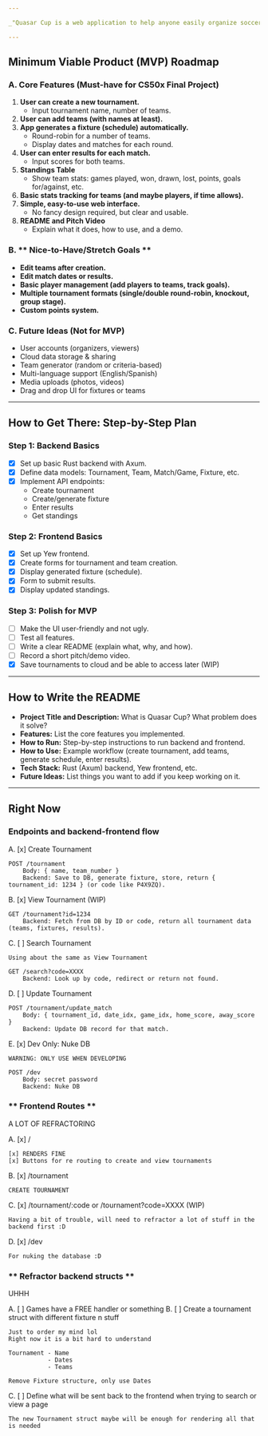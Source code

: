 ```yaml
---

_"Quasar Cup is a web application to help anyone easily organize soccer tournaments. It handles team creation, match scheduling, results, and stats, so organizers can focus on the fun part — the games!"_

---
```


## **Minimum Viable Product (MVP) Roadmap**

### A. **Core Features (Must-have for CS50x Final Project)**
1. **User can create a new tournament.**
   - Input tournament name, number of teams.
2. **User can add teams (with names at least).**
3. **App generates a fixture (schedule) automatically.**
   - Round-robin for a number of teams.
   - Display dates and matches for each round.
4. **User can enter results for each match.**
   - Input scores for both teams.
5. **Standings Table**
   - Show team stats: games played, won, drawn, lost, points, goals for/against, etc.
6. **Basic stats tracking for teams (and maybe players, if time allows).**
7. **Simple, easy-to-use web interface.**
   - No fancy design required, but clear and usable.
8. **README and Pitch Video**  
   - Explain what it does, how to use, and a demo.

### B. ** Nice-to-Have/Stretch Goals **
- **Edit teams after creation.**
- **Edit match dates or results.**
- **Basic player management (add players to teams, track goals).**
- **Multiple tournament formats (single/double round-robin, knockout, group stage).**
- **Custom points system.**

### C. **Future Ideas (Not for MVP)**
- User accounts (organizers, viewers)
- Cloud data storage & sharing
- Team generator (random or criteria-based)
- Multi-language support (English/Spanish)
- Media uploads (photos, videos)
- Drag and drop UI for fixtures or teams

---

## **How to Get There: Step-by-Step Plan**

### Step 1: **Backend Basics**
- [x] Set up basic Rust backend with Axum.
- [x] Define data models: Tournament, Team, Match/Game, Fixture, etc.
- [x] Implement API endpoints:
  - Create tournament
  - Create/generate fixture
  - Enter results
  - Get standings

### Step 2: **Frontend Basics**
- [x] Set up Yew frontend.
- [x] Create forms for tournament and team creation.
- [x] Display generated fixture (schedule).
- [x] Form to submit results.
- [x] Display updated standings.

### Step 3: **Polish for MVP**
- [ ] Make the UI user-friendly and not ugly.
- [ ] Test all features.
- [ ] Write a clear README (explain what, why, and how).
- [ ] Record a short pitch/demo video.
- [x] Save tournaments to cloud and be able to access later (WIP)

---

## **How to Write the README**

- **Project Title and Description:** What is Quasar Cup? What problem does it solve?
- **Features:** List the core features you implemented.
- **How to Run:** Step-by-step instructions to run backend and frontend.
- **How to Use:** Example workflow (create tournament, add teams, generate schedule, enter results).
- **Tech Stack:** Rust (Axum) backend, Yew frontend, etc.
- **Future Ideas:** List things you want to add if you keep working on it.

---

## **Right Now**


### **Endpoints and backend-frontend flow**
A. [x] Create Tournament

    POST /tournament
        Body: { name, team_number }
        Backend: Save to DB, generate fixture, store, return { tournament_id: 1234 } (or code like P4X9ZQ).

B. [x] View Tournament (WIP)

    GET /tournament?id=1234
        Backend: Fetch from DB by ID or code, return all tournament data (teams, fixtures, results).

C. [ ] Search Tournament

    Using about the same as View Tournament

    GET /search?code=XXXX
        Backend: Look up by code, redirect or return not found.

D. [ ] Update Tournament

    POST /tournament/update_match
        Body: { tournament_id, date_idx, game_idx, home_score, away_score }
        Backend: Update DB record for that match.

E. [x] Dev Only: Nuke DB

    WARNING: ONLY USE WHEN DEVELOPING

    POST /dev 
        Body: secret password
        Backend: Nuke DB


### ** Frontend Routes ** 
A LOT OF REFRACTORING

A. [x] / 
    
    [x] RENDERS FINE
    [x] Buttons for re routing to create and view tournaments

B. [x] /tournament

    CREATE TOURNAMENT

C. [x] /tournament/:code or /tournament?code=XXXX (WIP)

    Having a bit of trouble, will need to refractor a lot of stuff in the backend first :D

D. [x] /dev 
    
    For nuking the database :D

### ** Refractor backend structs **
UHHH

A. [ ] Games have a FREE handler or something
B. [ ] Create a tournament struct with different fixture n stuff

    Just to order my mind lol
    Right now it is a bit hard to understand
    
    Tournament - Name 
               - Dates 
               - Teams

    Remove Fixture structure, only use Dates 

C. [ ] Define what will be sent back to the frontend when trying to search or view a page

    The new Tournament struct maybe will be enough for rendering all that is needed
    

